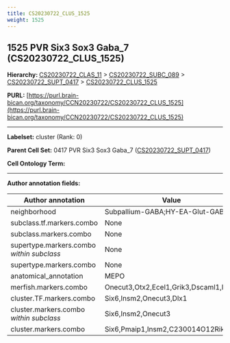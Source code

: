 ```yaml
---
title: CS20230722_CLUS_1525
weight: 1525
---
```

## 1525 PVR Six3 Sox3 Gaba_7 (CS20230722_CLUS_1525)
<b>Hierarchy: </b>
[CS20230722_CLAS_11](../CS20230722_CLAS_11) >
[CS20230722_SUBC_089](../CS20230722_SUBC_089) >
[CS20230722_SUPT_0417](../CS20230722_SUPT_0417) >
[CS20230722_CLUS_1525](../CS20230722_CLUS_1525)

**PURL:** [https://purl.brain-bican.org/taxonomy/CCN20230722/CS20230722_CLUS_1525](https://purl.brain-bican.org/taxonomy/CCN20230722/CS20230722_CLUS_1525)

---


**Labelset:** cluster (Rank: 0)

**Parent Cell Set:** 0417 PVR Six3 Sox3 Gaba_7 ([CS20230722_SUPT_0417](../CS20230722_SUPT_0417))



**Cell Ontology Term:** 

[MARKER GENES.]: #


---

[TRANSFERRED ANNOTATIONS.]: #


[AUTHOR ANNOTATION FIELDS.]: #


**Author annotation fields:**

| Author annotation | Value |
|-------------------|-------|
|neighborhood|Subpallium-GABA;HY-EA-Glut-GABA|
|subclass.tf.markers.combo|None|
|subclass.markers.combo|None|
|supertype.markers.combo _within subclass_|None|
|supertype.markers.combo|None|
|anatomical_annotation|MEPO|
|merfish.markers.combo|Onecut3,Otx2,Ecel1,Grik3,Dscaml1,Dgkk|
|cluster.TF.markers.combo|Six6,Insm2,Onecut3,Dlx1|
|cluster.markers.combo _within subclass_|Six6,Insm2,Onecut3|
|cluster.markers.combo|Six6,Pmaip1,Insm2,C230014O12Rik|
